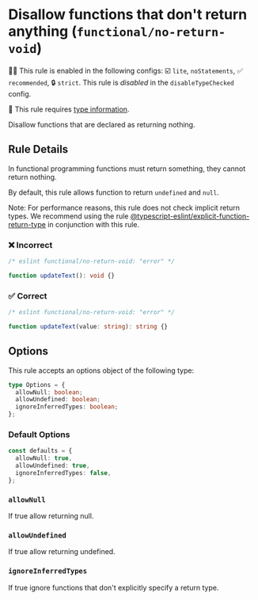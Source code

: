 # Disallow functions that don't return anything (`functional/no-return-void`)

💼🚫 This rule is enabled in the following configs: ☑️ `lite`, `noStatements`, ✅ `recommended`, 🔒 `strict`. This rule is _disabled_ in the `disableTypeChecked` config.

💭 This rule requires [type information](https://typescript-eslint.io/linting/typed-linting).

<!-- end auto-generated rule header -->

Disallow functions that are declared as returning nothing.

## Rule Details

In functional programming functions must return something, they cannot return nothing.

By default, this rule allows function to return `undefined` and `null`.

Note: For performance reasons, this rule does not check implicit return types.
We recommend using the rule [@typescript-eslint/explicit-function-return-type](https://github.com/typescript-eslint/typescript-eslint/blob/main/packages/eslint-plugin/docs/rules/explicit-function-return-type.md) in conjunction with this rule.

### ❌ Incorrect

<!-- eslint-skip -->

```ts
/* eslint functional/no-return-void: "error" */

function updateText(): void {}
```

### ✅ Correct

```ts
/* eslint functional/no-return-void: "error" */

function updateText(value: string): string {}
```

## Options

This rule accepts an options object of the following type:

```ts
type Options = {
  allowNull: boolean;
  allowUndefined: boolean;
  ignoreInferredTypes: boolean;
};
```

### Default Options

```ts
const defaults = {
  allowNull: true,
  allowUndefined: true,
  ignoreInferredTypes: false,
};
```

### `allowNull`

If true allow returning null.

### `allowUndefined`

If true allow returning undefined.

### `ignoreInferredTypes`

If true ignore functions that don't explicitly specify a return type.
